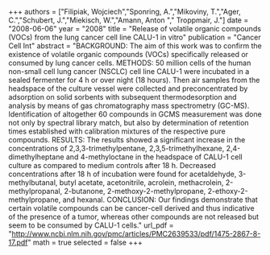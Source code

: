 
+++
authors = ["Filipiak, Wojciech","Sponring, A.","Mikoviny, T.","Ager, C.","Schubert, J.","Miekisch, W.","Amann, Anton "," Troppmair, J."]
date = "2008-06-06"
year = "2008"
title = "Release of volatile organic compounds (VOCs) from the lung cancer cell line CALU-1 in vitro"
publication = "Cancer Cell Int"
abstract = "BACKGROUND: The aim of this work was to confirm the existence of volatile organic compounds (VOCs) specifically released or consumed by lung cancer cells. METHODS: 50 million cells of the human non-small cell lung cancer (NSCLC) cell line CALU-1 were incubated in a sealed fermenter for 4 h or over night (18 hours). Then air samples from the headspace of the culture vessel were collected and preconcentrated by adsorption on solid sorbents with subsequent thermodesorption and analysis by means of gas chromatography mass spectrometry (GC-MS). Identification of altogether 60 compounds in GCMS measurement was done not only by spectral library match, but also by determination of retention times established with calibration mixtures of the respective pure compounds. RESULTS: The results showed a significant increase in the concentrations of 2,3,3-trimethylpentane, 2,3,5-trimethylhexane, 2,4-dimethylheptane and 4-methyloctane in the headspace of CALU-1 cell culture as compared to medium controls after 18 h. Decreased concentrations after 18 h of incubation were found for acetaldehyde, 3-methylbutanal, butyl acetate, acetonitrile, acrolein, methacrolein, 2-methylpropanal, 2-butanone, 2-methoxy-2-methylpropane, 2-ethoxy-2-methylpropane, and hexanal. CONCLUSION: Our findings demonstrate that certain volatile compounds can be cancer-cell derived and thus indicative of the presence of a tumor, whereas other compounds are not released but seem to be consumed by CALU-1 cells."
url_pdf = "http://www.ncbi.nlm.nih.gov/pmc/articles/PMC2639533/pdf/1475-2867-8-17.pdf"
math = true
selected = false
+++

